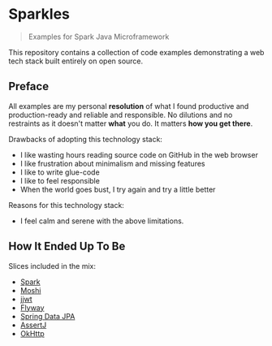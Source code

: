 # Sparkles

> Examples for Spark Java Microframework

This repository contains a collection of code examples demonstrating a web tech stack built entirely on open source.

## Preface

All examples are my personal **resolution** of what I found productive and production-ready and reliable and responsible.
No dilutions and no restraints as it doesn't matter **what** you do.
It matters **how you get there**.

Drawbacks of adopting this technology stack:

 - I like wasting hours reading source code on GitHub in the web browser
 - I like frustration about minimalism and missing features
 - I like to write glue-code
 - I like to feel responsible
 - When the world goes bust, I try again and try a little better

Reasons for this technology stack:

 - I feel calm and serene with the above limitations.


## How It Ended Up To Be

Slices included in the mix:

 - [Spark](http://sparkjava.com/documentation#getting-started)
 - [Moshi](https://github.com/square/moshi)
 - [jjwt](https://github.com/jwtk/jjwt#quickstart)
 - [Flyway](https://flywaydb.org/documentation/migrations#versioned-migrations)
 - [Spring Data JPA](https://docs.spring.io/spring-data/jpa/docs/current/reference/html/)
 - [AssertJ](http://joel-costigliola.github.io/assertj/index.html)
 - [OkHttp](https://github.com/square/okhttp/wiki/Recipes)
